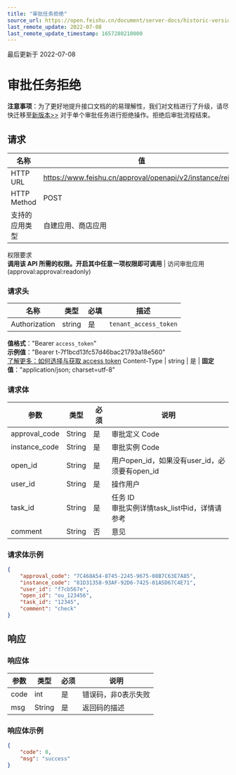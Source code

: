 ```yaml
---
title: "审批任务拒绝"
source_url: https://open.feishu.cn/document/server-docs/historic-version/approval/v2/feishu-native-approval/approval-task-reject
last_remote_update: 2022-07-08
last_remote_update_timestamp: 1657280210000
---
```

最后更新于 2022-07-08

# 审批任务拒绝
**注意事项**：为了更好地提升接口文档的的易理解性，我们对文档进行了升级，请尽快迁移至[新版本>>](https://open.feishu.cn/document/uAjLw4CM/ukTMukTMukTM/reference/approval-v4/task/reject)
对于单个审批任务进行拒绝操作。拒绝后审批流程结束。

## 请求
名称 | 值
---|---
HTTP URL | https://www.feishu.cn/approval/openapi/v2/instance/reject
HTTP Method | POST
支持的应用类型 | 自建应用、商店应用
权限要求  
 **调用该 API 所需的权限。开启其中任意一项权限即可调用** | 访问审批应用(approval:approval:readonly)

### 请求头

名称 | 类型 | 必填 | 描述
--- | --- | --- | ---
Authorization | string | 是 | `tenant_access_token`  
**值格式**："Bearer `access_token`"  
**示例值**："Bearer t-7f1bcd13fc57d46bac21793a18e560"  
 [了解更多：如何选择与获取 access token](https://open.feishu.cn/document/uAjLw4CM/ugTN1YjL4UTN24CO1UjN/trouble-shooting/how-to-choose-which-type-of-token-to-use)
Content-Type | string | 是 | **固定值**："application/json; charset=utf-8"

### 请求体
|参数|类型|必须|说明|
|-|-|-|-|
|approval_code|String|是|审批定义 Code|
|instance_code|String|是|审批实例 Code|
|open_id|String|是|用户open_id，如果没有user_id，必须要有open_id|
|user_id|String|是|操作用户|
|task_id|String|是|任务 ID<br>审批实例详情task_list中id，详情请参考[](https://open.feishu.cn/document/ukTMukTMukTM/uEDNyUjLxQjM14SM0ITN)|
|comment|String|否|意见|

### 请求体示例

```json
{
    "approval_code": "7C468A54-8745-2245-9675-08B7C63E7A85",
    "instance_code": "81D31358-93AF-92D6-7425-01A5D67C4E71",
    "user_id": "f7cb567e",
    "open_id": "ou_123456",
    "task_id": "12345",
    "comment": "check"
}
```

## 响应

### 响应体
|参数|类型|必须|说明|
|-|-|-|-|
|code|int|是|错误码，非0表示失败|
|msg|String|是|返回码的描述|
### 响应体示例

```json
{
    "code": 0,
    "msg": "success"
}
```
